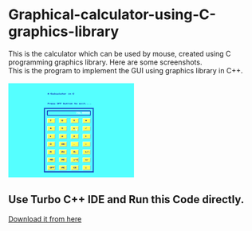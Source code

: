 # Graphical-calculator-using-C-graphics-library
This is the calculator which can be used by mouse, created using C programming graphics library.
Here are some screenshots. <br>
This is the program to implement the GUI using graphics library in C++.<br><br>
<img src="https://github.com/VrushankPatel/Graphical-calculator-using-C-graphics-library/blob/master/Calculator.png" width="50%">
## Use Turbo C++ IDE and Run this Code directly.
[Download it from here](https://developerinsider.co/download-turbo-c-for-windows-7-8-8-1-and-windows-10-32-64-bit-full-screen/)

